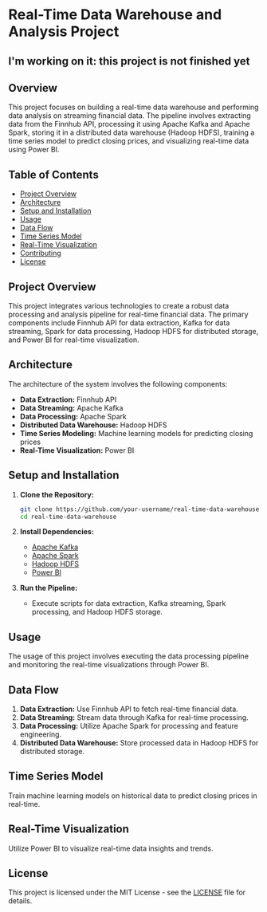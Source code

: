 # Real-Time Data Warehouse and Analysis Project
## I'm working on it: this project is not finished yet
## Overview

This project focuses on building a real-time data warehouse and performing data analysis on streaming financial data. The pipeline involves extracting data from the Finnhub API, processing it using Apache Kafka and Apache Spark, storing it in a distributed data warehouse (Hadoop HDFS), training a time series model to predict closing prices, and visualizing real-time data using Power BI.

## Table of Contents

- [Project Overview](#project-overview)
- [Architecture](#architecture)
- [Setup and Installation](#setup-and-installation)
- [Usage](#usage)
- [Data Flow](#data-flow)
- [Time Series Model](#time-series-model)
- [Real-Time Visualization](#real-time-visualization)
- [Contributing](#contributing)
- [License](#license)

## Project Overview

This project integrates various technologies to create a robust data processing and analysis pipeline for real-time financial data. The primary components include Finnhub API for data extraction, Kafka for data streaming, Spark for data processing, Hadoop HDFS for distributed storage, and Power BI for real-time visualization.

## Architecture

The architecture of the system involves the following components:

- **Data Extraction:** Finnhub API
- **Data Streaming:** Apache Kafka
- **Data Processing:** Apache Spark
- **Distributed Data Warehouse:** Hadoop HDFS
- **Time Series Modeling:** Machine learning models for predicting closing prices
- **Real-Time Visualization:** Power BI

## Setup and Installation

1. **Clone the Repository:**
    ```bash
    git clone https://github.com/your-username/real-time-data-warehouse.git
    cd real-time-data-warehouse
    ```

2. **Install Dependencies:**
   - [Apache Kafka](https://kafka.apache.org/)
   - [Apache Spark](https://spark.apache.org/)
   - [Hadoop HDFS](https://hadoop.apache.org/)
   - [Power BI](https://powerbi.microsoft.com/)


3. **Run the Pipeline:**
   - Execute scripts for data extraction, Kafka streaming, Spark processing, and Hadoop HDFS storage.

## Usage

The usage of this project involves executing the data processing pipeline and monitoring the real-time visualizations through Power BI.

## Data Flow

1. **Data Extraction:** Use Finnhub API to fetch real-time financial data.
2. **Data Streaming:** Stream data through Kafka for real-time processing.
3. **Data Processing:** Utilize Apache Spark for processing and feature engineering.
4. **Distributed Data Warehouse:** Store processed data in Hadoop HDFS for distributed storage.

## Time Series Model

Train machine learning models on historical data to predict closing prices in real-time.

## Real-Time Visualization

Utilize Power BI to visualize real-time data insights and trends.


## License

This project is licensed under the MIT License - see the [LICENSE](LICENSE) file for details.
